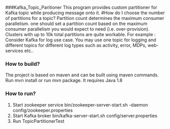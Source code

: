 ###Kafka_Topic_Paritioner
This program provides custom partitioner for Kafka topic while producing message onto it.
#How do I choose the number of partitions for a topic?
Partition count determines the maximum consumer parallelism.
one should set a partition count based on the maximum consumer parallelism you would expect to need (i.e. over-provision).
Clusters with up to 10k total partitions are quite workable. 
For example : Consider Kafka for log use case. You may use one topic for logging and different topics for different log types such as activity, error, MDPs, web-services etc..

### How to build?

The project is based on maven and can be built using maven commands.
Run mvn install or run mvn package.
It requires Java 1.8

###  How to run?
1. Start zookeeper service
   bin/zookeeper-server-start.sh -daemon config/zookeeper.properties
2. Start Kafka broker
   bin/kafka-server-start.sh config/server.properties
3. Run TopicPartitionerTest
